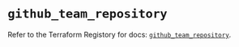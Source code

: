 # `github_team_repository`

Refer to the Terraform Registory for docs: [`github_team_repository`](https://registry.terraform.io/providers/integrations/github/5.23.0/docs/resources/team_repository).
